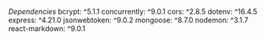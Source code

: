 *Dependencies*
bcrypt: ^5.1.1
concurrently: ^9.0.1
cors: ^2.8.5
dotenv: ^16.4.5
express: ^4.21.0
jsonwebtoken: ^9.0.2
mongoose: ^8.7.0
nodemon: ^3.1.7
react-markdown: ^9.0.1
